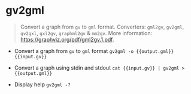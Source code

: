 # gv2gml
> Convert a graph from `gv` to `gml` format.
> Converters: `gml2gv`, `gv2gml`, `gv2gxl`, `gxl2gv`, `graphml2gv` & `mm2gv`.
> More information: <https://graphviz.org/pdf/gml2gv.1.pdf>.

- Convert a graph from `gv` to `gml` format
`gv2gml -o {{output.gml}} {{input.gv}}`

- Convert a graph using stdin and stdout
`cat {{input.gv}} | gv2gml > {{output.gml}}`

- Display help
`gv2gml -?`
